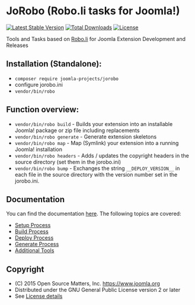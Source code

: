 # JoRobo (Robo.li tasks for Joomla!)

[![Latest Stable Version](https://poser.pugx.org/joomla-projects/jorobo/v/stable)](https://packagist.org/packages/joomla-projects/jorobo) [![Total Downloads](https://poser.pugx.org/joomla-projects/jorobo/downloads)](https://packagist.org/packages/joomla-projects/jorobo) [![License](https://poser.pugx.org/joomla-projects/jorobo/license)](https://packagist.org/packages/joomla-projects/jorobo)

Tools and Tasks based on [Robo.li](https://robo.li) for Joomla Extension Development and Releases

## Installation (Standalone):

  * `composer require joomla-projects/jorobo`
  * configure jorobo.ini
  * `vendor/bin/robo`
  
## Function overview:

  * `vendor/bin/robo build` - Builds your extension into an installable Joomla! package or zip file including replacements
  * `vendor/bin/robo generate` - Generate extension skeletons
  * `vendor/bin/robo map` - Map (Symlink) your extension into a running Joomla! installation
  * `vendor/bin/robo headers` - Adds / updates the copyright headers in the source directory (set them in the jorobo.ini)
  * `vendor/bin/robo bump` - Exchanges the string `__DEPLOY_VERSION__` in each file in the source directory with the version number set in the jorobo.ini.
  
## Documentation
You can find the documentation [here](docs/index.md). The following topics are covered:
* [Setup Process](docs/Setup.md)
* [Build Process](docs/Build.md)
* [Deploy Process](docs/Deploy.md)
* [Generate Process](docs/Generate.md)
* [Additional Tools](docs/Misc.md)

## Copyright
* (C) 2015 Open Source Matters, Inc. <https://www.joomla.org>
* Distributed under the GNU General Public License version 2 or later
* See [License details](LICENSE)
